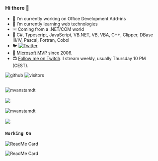 ### Hi there 👋

- 🔭 I’m currently working on Office Development Add-ins
- 🌱 I’m currently learning web technologies
- 💤 Coming from a .NET/COM world
- 💬 C#, Typescript, JavaScript, <span>VB.NET</span>, VB, VBA, C++, Clipper, DBase III/IV, Pascal, Fortran, Cobol
- 🐦 [![Twitter](https://img.shields.io/twitter/follow/aafvstam?label=Follow%20%40aafvstam&style=social)](https://twitter.com/aafvstam)
- 🥇 [Microsoft MVP](https://mvp.microsoft.com/en-us/PublicProfile/33535?fullName=Maarten%20van%20Stam) since 2006.
- 📺 [Follow me on Twitch](https://twitch.tv/softasinsoftware). I stream weekly, usually Thursday 10 PM (CEST).

![github](https://img.shields.io/github/followers/mvanstamdt?style=plastic)
![visitors](https://visitor-badge.glitch.me/badge?page_id=mvanstamdt.visitor-badge)

<br />
<div>
  <img align="center" src="https://github-readme-stats.vercel.app/api?username=mvanstamdt&show_icons=true&theme=dark" alt="mvanstamdt"/>
<div/>
<br />
<div>
  <img align="center" src="https://github-readme-streak-stats.herokuapp.com/?user=mvanstamdt&theme=dark" />
<div/>
<br />
<div>
  <img align="center" src="https://github-readme-stats.vercel.app/api/top-langs/?username=mvanstamdt&layout=compact&hide=html&theme=dark" alt="mvanstamdt" />
<div/>
<br />
<div>
  <img align="center" src="https://github-readme-stats.vercel.app/api/pin/?username=aafvstam&repo=PnP-OfficeAddins&theme=dark" />
</div>  

### `Working On`

![ReadMe Card](https://github-readme-stats.vercel.app/api/pin/?username=OfficeDev&repo=PnP-OfficeAddins&theme=dark) 
  
![ReadMe Card](https://github-readme-stats.vercel.app/api/pin/?username=SDNCode&repo=sdncast.nl&theme=dark)   
